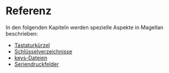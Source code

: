 # Referenz

In den folgenden Kapiteln werden spezielle Aspekte in Magellan beschrieben:

* [Tastaturkürzel](https://doc.magellan.stueber.de/schulverwaltung/reference/shortcuts/)
* [Schlüsselverzeichnisse](https://doc.magellan.stueber.de/schulverwaltung/reference/catalogs/)
* [keys-Dateien](https://doc.magellan.stueber.de/schulverwaltung/reference/keys-dateien/)
* [Seriendruckfelder](https://doc.magellan.stueber.de/schulverwaltung/reference/seriendruckfelder/)
